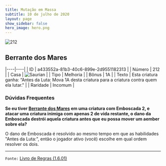 ```yaml
---
title: Mutação em Massa
subtitle: 10 de julho de 2020
layout: page
show_sidebar: false
hero_image: hero.png
---
```


![212](https://cdn.keyforgegame.com/media/card_front/pt/479_212_6HRHX9FH7XMP_pt.png)

## Berrante dos Mares

|----|----|
| ID | a433552a-81b3-40c6-899e-2d9551182313 |
| Número | 212 |
| Casa | ![Saurian](https://archonarcana.com/images/thumb/9/9e/Saurian_P.png/22px-Saurian_P.png "Sauro") |
| Tipo | Melhoria |
| Bônus | 1A |
| Texto | Esta criatura ganha: “Antes da Luta: Mova 1A desta criatura para a criatura contra quem ela lutar." |
| Raridade | Incomum |

### Dúvidas Frequentes

**Se eu tiver [Berrante dos Mares](/mm/212) em uma criatura com
Emboscada 2, e atacar uma criatura inimiga com apenas 2 de vida
restante, o dano da Emboscada destrói aquela criatura antes que eu
possa mover um aember sobre ela?**

O dano de Emboscada é resolvido ao mesmo tempo em que as
habilidades "Antes da Luta:", então o jogador ativo
(você) escolhe em qual ordem resolver
os dois.

<hr/>

`Fonte:` [Livro de Regras (1.6.01)](https://drive.google.com/open?id=1YNhLKUC0xfriiMwFYpDu1Go3zPJw6gYo)
